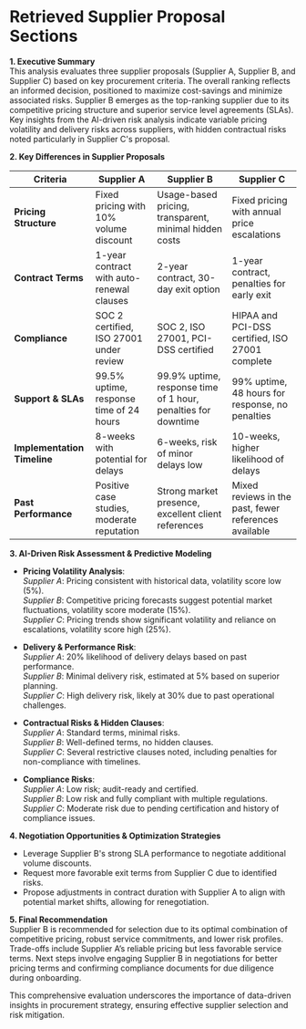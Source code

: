 # Retrieved Supplier Proposal Sections

**1. Executive Summary**  
This analysis evaluates three supplier proposals (Supplier A, Supplier B, and Supplier C) based on key procurement criteria. The overall ranking reflects an informed decision, positioned to maximize cost-savings and minimize associated risks. Supplier B emerges as the top-ranking supplier due to its competitive pricing structure and superior service level agreements (SLAs). Key insights from the AI-driven risk analysis indicate variable pricing volatility and delivery risks across suppliers, with hidden contractual risks noted particularly in Supplier C's proposal.

**2. Key Differences in Supplier Proposals**  

| Criteria                | Supplier A                           | Supplier B                           | Supplier C                           |
|-------------------------|--------------------------------------|--------------------------------------|--------------------------------------|
| **Pricing Structure**    | Fixed pricing with 10% volume discount| Usage-based pricing, transparent, minimal hidden costs | Fixed pricing with annual price escalations |
| **Contract Terms**     | 1-year contract with auto-renewal clauses | 2-year contract, 30-day exit option | 1-year contract, penalties for early exit |
| **Compliance**          | SOC 2 certified, ISO 27001 under review | SOC 2, ISO 27001, PCI-DSS certified | HIPAA and PCI-DSS certified, ISO 27001 complete|
| **Support & SLAs**      | 99.5% uptime, response time of 24 hours | 99.9% uptime, response time of 1 hour, penalties for downtime | 99% uptime, 48 hours for response, no penalties |
| **Implementation Timeline** | 8-weeks with potential for delays | 6-weeks, risk of minor delays low | 10-weeks, higher likelihood of delays |
| **Past Performance**    | Positive case studies, moderate reputation | Strong market presence, excellent client references | Mixed reviews in the past, fewer references available |

**3. AI-Driven Risk Assessment & Predictive Modeling**  

- **Pricing Volatility Analysis**:  
  *Supplier A*: Pricing consistent with historical data, volatility score low (5%).  
  *Supplier B*: Competitive pricing forecasts suggest potential market fluctuations, volatility score moderate (15%).  
  *Supplier C*: Pricing trends show significant volatility and reliance on escalations, volatility score high (25%).  

- **Delivery & Performance Risk**:  
  *Supplier A*: 20% likelihood of delivery delays based on past performance.  
  *Supplier B*: Minimal delivery risk, estimated at 5% based on superior planning.  
  *Supplier C*: High delivery risk, likely at 30% due to past operational challenges.  

- **Contractual Risks & Hidden Clauses**:  
  *Supplier A*: Standard terms, minimal risks.  
  *Supplier B*: Well-defined terms, no hidden clauses.  
  *Supplier C*: Several restrictive clauses noted, including penalties for non-compliance with timelines.  

- **Compliance Risks**:  
  *Supplier A*: Low risk; audit-ready and certified.  
  *Supplier B*: Low risk and fully compliant with multiple regulations.  
  *Supplier C*: Moderate risk due to pending certification and history of compliance issues.

**4. Negotiation Opportunities & Optimization Strategies**  
- Leverage Supplier B's strong SLA performance to negotiate additional volume discounts.  
- Request more favorable exit terms from Supplier C due to identified risks.  
- Propose adjustments in contract duration with Supplier A to align with potential market shifts, allowing for renegotiation.  

**5. Final Recommendation**  
Supplier B is recommended for selection due to its optimal combination of competitive pricing, robust service commitments, and lower risk profiles. Trade-offs include Supplier A’s reliable pricing but less favorable service terms. Next steps involve engaging Supplier B in negotiations for better pricing terms and confirming compliance documents for due diligence during onboarding.

This comprehensive evaluation underscores the importance of data-driven insights in procurement strategy, ensuring effective supplier selection and risk mitigation.